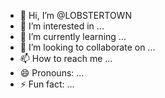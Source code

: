 - 👋 Hi, I’m @LOBSTERTOWN
- 👀 I’m interested in ...
- 🌱 I’m currently learning ...
- 💞️ I’m looking to collaborate on ...
- 📫 How to reach me ...
- 😄 Pronouns: ...
- ⚡ Fun fact: ...

<!---
LOBSTERTOWN/LOBSTERTOWN is a ✨ special ✨ repository because its `README.md` (this file) appears on your GitHub profile.
You can click the Preview link to take a look at your changes.
--->
